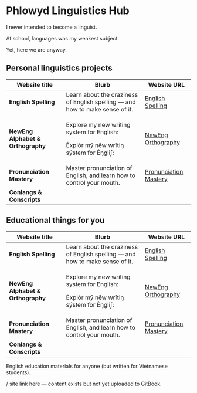 # Phlowyd Linguistics Hub

I never intended to become a linguist.

At school, languages was my weakest subject.

Yet, here we are anyway.

## Personal linguistics projects

<table data-card-size="large" data-column-title-hidden data-view="cards"><thead><tr><th>Website title</th><th>Blurb</th><th data-hidden data-card-target data-type="content-ref">Website URL</th></tr></thead><tbody><tr><td><strong>English Spelling</strong></td><td>Learn about the craziness of English spelling — and how to make sense of it.</td><td><a href="https://app.gitbook.com/o/bhv2aXe6eExkCxRzuAVK/s/bFe8K54C9RxCcg3qidk8/">English Spelling</a></td></tr><tr><td><strong>NewEng Alphabet &#x26; Orthography</strong></td><td><p>Explore my new writing system for English:</p><p>Ėxplór mȳ nēw wrītiŋ sýstem for Ėŋgliʃ:</p></td><td><a href="https://app.gitbook.com/o/bhv2aXe6eExkCxRzuAVK/s/nQuhfcBU5w4vA1rwurTv/">NewEng Orthography</a></td></tr><tr><td><strong>Pronunciation Mastery</strong></td><td>Master pronunciation of English, and learn how to control your mouth.</td><td><a href="https://app.gitbook.com/o/bhv2aXe6eExkCxRzuAVK/s/mOXfBzelIQWeGu5lPOdF/">Pronunciation Mastery</a></td></tr><tr><td><strong>Conlangs &#x26; Conscripts</strong></td><td></td><td></td></tr></tbody></table>



## Educational things for you

<table data-card-size="large" data-column-title-hidden data-view="cards"><thead><tr><th>Website title</th><th>Blurb</th><th data-hidden data-card-target data-type="content-ref">Website URL</th></tr></thead><tbody><tr><td><strong>English Spelling</strong></td><td>Learn about the craziness of English spelling — and how to make sense of it.</td><td><a href="https://app.gitbook.com/o/bhv2aXe6eExkCxRzuAVK/s/bFe8K54C9RxCcg3qidk8/">English Spelling</a></td></tr><tr><td><strong>NewEng Alphabet &#x26; Orthography</strong></td><td><p>Explore my new writing system for English:</p><p>Ėxplór mȳ nēw wrītiŋ sýstem for Ėŋgliʃ:</p></td><td><a href="https://app.gitbook.com/o/bhv2aXe6eExkCxRzuAVK/s/nQuhfcBU5w4vA1rwurTv/">NewEng Orthography</a></td></tr><tr><td><strong>Pronunciation Mastery</strong></td><td>Master pronunciation of English, and learn how to control your mouth.</td><td><a href="https://app.gitbook.com/o/bhv2aXe6eExkCxRzuAVK/s/mOXfBzelIQWeGu5lPOdF/">Pronunciation Mastery</a></td></tr><tr><td><strong>Conlangs &#x26; Conscripts</strong></td><td></td><td></td></tr></tbody></table>

English education materials for anyone (but written for Vietnamese students).

/ site link here — content exists but not yet uploaded to GitBook.
